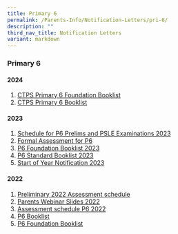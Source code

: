 ```yaml
---
title: Primary 6
permalink: /Parents-Info/Notification-Letters/pri-6/
description: ""
third_nav_title: Notification Letters
variant: markdown
---
```

### Primary 6

#### 2024
1. [CTPS Primary 6 Foundation Booklist](/files/2024/P6FDN_booklist_2024.pdf)
2. [CTPS Primary 6 Booklist](/files/2024/P6_booklist_2024.pdf)

#### 2023
1. [Schedule for P6 Prelims and PSLE Examinations 2023](/files/2023/T3/schedules%20for%20primary%20six%20preliminary%20and%20primary%20school%20leaving%20examinations%202023.pdf)
2. [Formal Assessment for P6](/files/2023/T1/2023%20Formal%20Assessment%20for%20P6%20(Parent%20notification).pdf)
3. [P6 Foundation Booklist 2023](/files/2023/P6%202023%20BOOKLIST%20(FOUNDATION).pdf)
4. [P6 Standard Booklist 2023](/files/2023/P6%202023%20BOOKLIST%20(STANDARD).pdf)
5. [Start of Year Notification 2023](/files/2023/T1/2023%20Start%20of%20Year%20Notification_FINAL%20v2.pdf)

#### 2022
1. [Preliminary 2022 Assessment schedule](/files/Preliminary%202022%20Assessment%20schedule.pdf)
2. [Parents Webinar Slides 2022](/files/Parents%20Webinar%20Slides%202022.pdf)
3. [Assessment schedule P6 2022](/files/Assessment%20schedule%20P6%202022.pdf)
4. [P6 Booklist](/files/P6%20Booklist%202022.pdf)
5. [P6 Foundation Booklist](/files/P6%20Foundation%20Booklist.pdf)